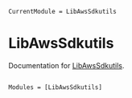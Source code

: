 ```@meta
CurrentModule = LibAwsSdkutils
```

# LibAwsSdkutils

Documentation for [LibAwsSdkutils](https://github.com/JuliaServices/LibAwsSdkutils.jl).

```@index
```

```@autodocs
Modules = [LibAwsSdkutils]
```

